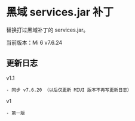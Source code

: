 # 黑域 services.jar 补丁
替换打过黑域补丁的 services.jar。

当前版本：Mi 6 v7.6.24
## 更新日志
v1.1

    - 同步 v7.6.20 （以后仅更新 MIUI 版本不再写更新日志）
v1

    - 第一版
